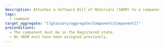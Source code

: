```yaml
---
description: Attaches a Software Bill of Materials (SBOM) to a component, providing a complete, immutable list of its dependencies. This operation must occur only once and serves as the foundation for vulnerability scanning.
tags:
  - command
target_aggregate: "[[glossary/aggregate/Component|Component]]"
preconditions:
  - The component must be in the Registered state.
  - No SBOM must have been assigned previously.
---
```

